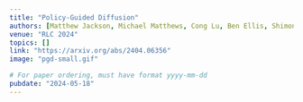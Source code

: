 ```yaml
---
title: "Policy-Guided Diffusion"
authors: [Matthew Jackson, Michael Matthews, Cong Lu, Ben Ellis, Shimon Whiteson, Jakob Foerster]
venue: "RLC 2024"
topics: []
link: "https://arxiv.org/abs/2404.06356"
image: "pgd-small.gif"

# For paper ordering, must have format yyyy-mm-dd
pubdate: "2024-05-18"
---
```


